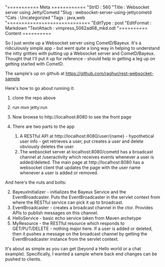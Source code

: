 "=========== Meta ============
"StrID : 560
"Title : Websocket server using Jetty/Cometd
"Slug  : websocket-server-using-jettycometd
"Cats  : Uncategorized
"Tags  : java,web
"=============================
"EditType   : post
"EditFormat : Markdown
"TextAttach : vimpress_5062ad68_mkd.odt
"========== Content ==========

So I just wrote up a Websocket server using CometD/Bayeux. It's a ridiculously simple app - but went quite a long way in helping to understand the nitty gritties with putting up a Websocket server and CometD/Bayeux.  Thought that I'll put it up for reference - should help in getting a leg up on getting started with CometD.

The sample's up on github at https://github.com/raghur/rest-websocket-sample

Here's how to go about running it:

1. clone the repo above 
2. run mvn jetty:run
3. Now browse to http://localhost:8080 to see the front page
4. There are two parts to the app

    1. A RESTful API at http://localhost:8080/user/{name} - hypothetical user info - get retrieves a user, put creates a user and delete obviously deletes the user.
    2. The websocket server at localhost:8080/cometd has a broadcast channel at /useractivity which receives events whenever a user is added/deleted. The main page at http://localhost:8080 has a websocket client that updates the page with the user name whenever a user is added or removed.

And here's the nuts and bolts:

2. BayeuxInitializer - initializes the Bayeux Service and the EventBroadcaster. Puts the EventBroadcaster in the servlet context from where the RESTful service can pick it up to broadcast.
1. EventBroadcaster - creates a broadcast channel in the ctor. Provides APIs to publish messages on this channel.
3. HelloService - basic echo service taken from Maven archetype
1. MyResource - the RESTful resource which responds to GET/PUT/DELETE - nothing major here. If a user is added or deleted, then it pushes a message on the broadcast channel by getting the EventBroadcaster instance from the servlet context.


It's about as simple as you can get (beyond a Hello world or a chat example). Specifically, I wanted a sample where back end changes can be pushed to clients. 



